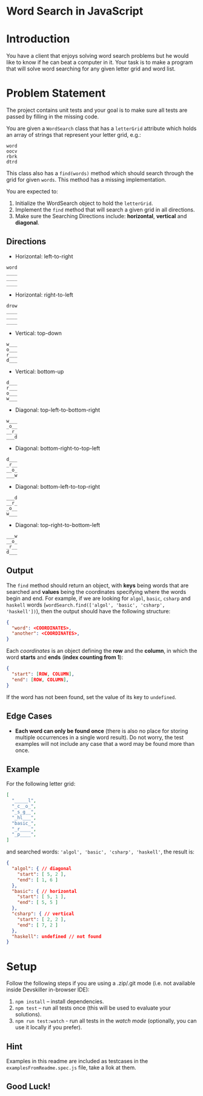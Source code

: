 # Word Search in JavaScript

# Introduction
You have a client that enjoys solving word search problems but he would like to know if he can beat a computer in it. Your task is to make a program that will solve word searching for any given letter grid and word list.



# Problem Statement

The project contains unit tests and your goal is to make sure all tests are passed by filling in the missing code.

You are given a `WordSearch` class that has a `letterGrid` attribute which holds an array of strings that represent your letter grid, e.g.:
```
word
oocv
rbrk
dtrd
```
This class also has a `find(words)` method which should search through the grid for given `words`. This method has a missing implementation.

You are expected to:
1. Initialize the WordSearch object to hold the `letterGrid`.
2. Implement the `find` method that will search a given grid in all directions.
3. Make sure the Searching Directions include: **horizontal**, **vertical** and **diagonal**.

## Directions

- Horizontal: left-to-right

```
word
____
____
____
```

- Horizontal: right-to-left

```
drow
____
____
____
```

- Vertical: top-down

```
w___
o___
r___
d___
```

- Vertical: bottom-up

```
d___
r___
o___
w___
```

- Diagonal: top-left-to-bottom-right

```
w___
_o__
__r_
___d
```

- Diagonal: bottom-right-to-top-left

```
d___
_r__
__o_
___w
```

- Diagonal: bottom-left-to-top-right

```
___d
__r_
_o__
w___
```

- Diagonal: top-right-to-bottom-left

```
___w
__o_
_r__
d___
```

## Output

The `find` method should return an object, with **keys** being words that are searched and **values** being the coordinates specifying where the words begin and end. For example, if we are looking for `algol`, `basic`, `csharp` and `haskell` words (`wordSearch.find(['algol', 'basic', 'csharp', 'haskell'])`), then the output should have the following structure:

```json
{
  "word": <COORDINATES>,
  "another": <COORDINATES>,
}
```

Each _coordinates_ is an object defining the **row** and the **column**, in which the word **starts** and **ends** (**index counting from 1**):

```json
{
  "start": [ROW, COLUMN],
  "end": [ROW, COLUMN],
}
```

If the word has not been found, set the value of its key to `undefined`.

## Edge Cases

- **Each word can only be found once** (there is also no place for storing multiple occurrences in a single word result). Do not worry, the test examples will not include any case that a word may be found more than once.

## Example

For the following letter grid:

```json
[
  "_____l",
  "_c__o_",
  "_s_g__",
  "_hl___",
  "basic_",
  "_r____",
  "_p____",
]
```

and searched words: `'algol', 'basic', 'csharp', 'haskell'`, the result is:

```json
{
  "algol": { // diagonal
    "start": [ 5, 2 ],
    "end": [ 1, 6 ]
  },
  "basic": { // horizontal
    "start": [ 5, 1 ],
    "end": [ 5, 5 ]
  },
  "csharp": { // vertical
    "start": [ 2, 2 ],
    "end": [ 7, 2 ]
  },
  "haskell": undefined // not found
}
```

# Setup

Follow the following steps if you are using a .zip/.git mode (i.e. not available inside Devskiller in-browser IDE):

1. `npm install` – install dependencies.
2. `npm test` – run all tests once (this will be used to evaluate your solutions).
3. `npm run test:watch` - run all tests in the _watch mode_ (optionally, you can use it locally if you prefer).

## Hint

Examples in this readme are included as testcases in the `examplesFromReadme.spec.js` file, take a llok at them.

## Good Luck!
